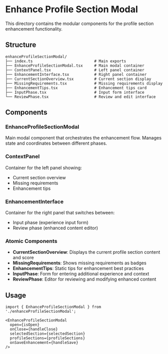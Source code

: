 # Enhance Profile Section Modal

This directory contains the modular components for the profile section enhancement functionality.

## Structure

```
enhanceProfileSectionModal/
├── index.ts                           # Main exports
├── EnhanceProfileSectionModal.tsx     # Main modal container
├── ContextPanel.tsx                   # Left panel container
├── EnhancementInterface.tsx           # Right panel container
├── CurrentSectionOverview.tsx         # Current section display
├── MissingRequirements.tsx            # Missing requirements display
├── EnhancementTips.tsx                # Enhancement tips card
├── InputPhase.tsx                     # Input form interface
└── ReviewPhase.tsx                    # Review and edit interface
```

## Components

### EnhanceProfileSectionModal
Main modal component that orchestrates the enhancement flow. Manages state and coordinates between different phases.

### ContextPanel
Container for the left panel showing:
- Current section overview
- Missing requirements
- Enhancement tips

### EnhancementInterface
Container for the right panel that switches between:
- Input phase (experience input form)
- Review phase (enhanced content editor)

### Atomic Components
- **CurrentSectionOverview**: Displays the current profile section content and score
- **MissingRequirements**: Shows missing requirements as badges
- **EnhancementTips**: Static tips for enhancement best practices
- **InputPhase**: Form for entering additional experience and context
- **ReviewPhase**: Editor for reviewing and modifying enhanced content

## Usage

```tsx
import { EnhanceProfileSectionModal } from './enhanceProfileSectionModal';

<EnhanceProfileSectionModal
  open={isOpen}
  onClose={handleClose}
  selectedSection={selectedSection}
  profileSections={profileSections}
  onSaveEnhancement={handleSave}
/>
```
